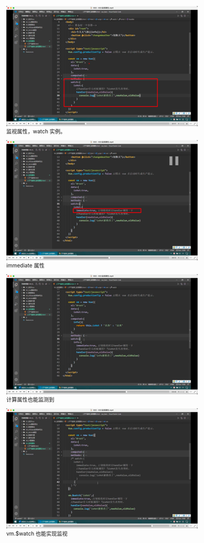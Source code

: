 ![](./img/2022-07-30-13-45-18.png)  
监视属性，watch 实例。

![](./img/2022-07-30-13-47-20.png)  
immediate 属性

![](./img/2022-07-30-13-48-54.png)  
计算属性也能监测到

![](./img/2022-07-30-13-50-18.png)  
vm.$watch 也能实现监视
